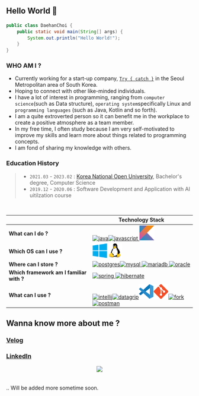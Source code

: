 <!-- in your header -->
<link rel="stylesheet" href="./">

## Hello World 👋
```java
public class DaehanChoi {
    public static void main(String[] args) {
        System.out.println("Hello World!");
    }
}
```
### WHO AM I ?
* Currently working for a start-up company, [`Try { catch }`](https://www.trycatch.kr/) in the Seoul Metropolitan area of South Korea.
* Hoping to connect with other like-minded individuals.
* I have a lot of interest in programming, ranging from `computer science`(such as Data structure), `operating system`specifically Linux and `programming languages` (such as Java, Kotlin and so forth).
* I am a quite extroverted person so it can benefit me in the workplace to create a positive atmosphere as a team member.
* In my free time, I often study because I am very self-motivated to improve my skills and learn more about things related to programming concepts.
* I am fond of sharing my knowledge with others.

### Education History
> * `2021.03` - `2023.02` : [Korea National Open University](https://www.knou.ac.kr), Bachelor's degree, Computer Science
> * `2019.12` - `2020.06` : Software Development and Application with AI uitilzation course


<br>

<p align="center">
    
||Technology Stack |
|---|---|
|**What can I do ?**|<a href="https://www.java.com" rel="nofollow"> <img src="https://icongr.am/devicon/java-original.svg?size=40&color=currentColor" alt="java"></a><a href="https://developer.mozilla.org/en-US/docs/Web/JavaScript" rel="nofollow"><img src="https://icongr.am/devicon/javascript-original.svg?size=40&color=currentColor" alt="javascript"/></a><a href="https://kotlinlang.org" target="_blank"> <img src="https://github.com/devicons/devicon/blob/master/icons/kotlin/kotlin-original.svg" alt="kotlin" width="40" height="40"/></a>|
|**Which OS can I use ?**|<a href="https://www.microsoft.com/en-us/windows" rel="nofollow"><img src="https://github.com/devicons/devicon/blob/master/icons/windows8/windows8-original.svg" alt="windows" width="40" height="40"></a><a href="https://www.linux.org/" rel="nofollow"><img src="https://github.com/devicons/devicon/blob/master/icons/linux/linux-original.svg" alt="linux" width="40" height="40"></a>|
|**Where can I store ?**|<a href="https://www.postgresql.org/" rel="nofollow"><img src="https://icongr.am/devicon/postgresql-original.svg?size=40&color=currentColor" alt="postgres"></a><a href="https://www.mysql.com/" rel="nofollow"><img src="https://icongr.am/devicon/mysql-original-wordmark.svg?size=40&color=currentColor" alt="mysql"></a><a href="https://mariadb.org/" rel="nofollow"> <img src="https://camo.githubusercontent.com/c801bc4030f308500f29b695f0771ba313b3b2088c91d06152b5cc5a050e3127/68747470733a2f2f7777772e766563746f726c6f676f2e7a6f6e652f6c6f676f732f6d6172696164622f6d6172696164622d69636f6e2e737667" alt="mariadb" width="40" height="40" data-canonical-src="https://www.vectorlogo.zone/logos/mariadb/mariadb-icon.svg" style="max-width:100%;"> </a><a href="https://www.oracle.com/index.html" rel="nofollow"><img src="https://icongr.am/devicon/oracle-original.svg?size=40&color=currentColor" alt="oracle"></a>|
|**Which framework am I familiar with ?**|<a href="https://spring.io/" rel="nofollow"> <img src="https://camo.githubusercontent.com/4545b55c7771bbd175235c80b518dcbbf2f6ee0b984a51ad9363cba8cb70e67c/68747470733a2f2f7777772e766563746f726c6f676f2e7a6f6e652f6c6f676f732f737072696e67696f2f737072696e67696f2d69636f6e2e737667" alt="spring" width="40" height="40" data-canonical-src="https://www.vectorlogo.zone/logos/springio/springio-icon.svg" style="max-width:100%;"> </a><a href="https://hibernate.org/" rel="nofollow"><img src="https://design.jboss.org/hibernate/logo/final/hibernate_logo_whitebkg_stacked_256px.gif" alt="hibernate" width="40" height="40"></a>|
|**What can I use ?**|<a href="https://www.jetbrains.com/" rel="nofollow"><img src="https://upload.wikimedia.org/wikipedia/commons/thumb/9/9c/IntelliJ_IDEA_Icon.svg/2048px-IntelliJ_IDEA_Icon.svg.png" alt="intellij" width="40" height="40"></a><a href="https://www.jetbrains.com/datagrip/?gclid=Cj0KCQjw0K-HBhDDARIsAFJ6UGiSSJicvfbuEV1poBUbqKago03KI3ELS-Fv2YwcrISu1VutLK9kK08aAtT9EALw_wcB" rel="nofollow"><img src="https://cdn.freebiesupply.com/logos/large/2x/datagrip-icon-logo-svg-vector.svg" alt="datagrip" width="40" height="40"><a href="https://code.visualstudio.com/" rel="nofollow"><img src="https://github.com/devicons/devicon/blob/master/icons/vscode/vscode-original.svg" alt="vscode" width="40" height="40"></a></a><a href="https://git-scm.com/" rel="nofollow"><img src="https://github.com/devicons/devicon/blob/master/icons/git/git-original.svg" alt="git" width="40" height="40"></a><a href="https://git-fork.com/" rel="nofollow"><img src="https://git-fork.com/images/logo.png" alt="fork" width="40" height="40"></a><a href="https://www.postman.com/" rel="nofollow"><img src="https://i.pinimg.com/564x/af/70/80/af70800826083538b7cfab54a98c55f1.jpg" alt="postman" width="40" height="40"></a>|
</p>

    
## Wanna know more about me ?

### [Velog](https://velog.io/@hellonewtry) <br/>
### [LinkedIn](https://www.linkedin.com/in/daehan-choi-113676131/)

<p align="center"><img src="https://github-readme-stats.vercel.app/api?username=vitamaxDH&theme=tokyonight"/></p>

<br/>
.. Will be added more sometime soon.
<!--

!!!TEMPLATES!!!

<a href="" rel="nofollow"><img src="" alt=""></a>
<a href="" rel="nofollow"><img src="" alt="" width="40" height="40"></a>
-->
